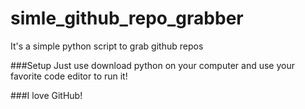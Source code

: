 # simle_github_repo_grabber
It's a simple python script to grab github repos

###Setup
Just use download python on your computer and use your favorite code editor to run it!

###I love GitHub!
